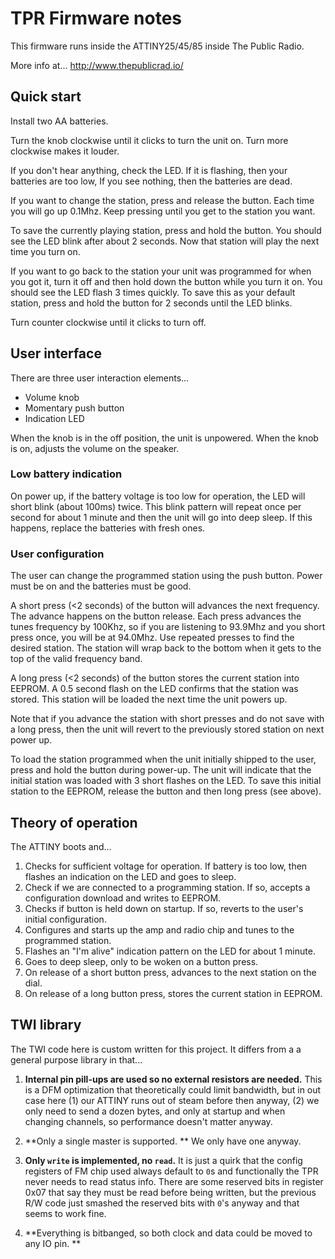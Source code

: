 # TPR Firmware notes

This firmware runs inside the ATTINY25/45/85 inside The Public Radio. 

More info at...
http://www.thepublicrad.io/

## Quick start

Install two AA batteries.    

Turn the knob clockwise until it clicks to turn the unit on. Turn more clockwise makes it louder. 

If you don't hear anything, check the LED. If it is flashing, then your batteries are too low, If you see nothing, then the batteries are dead.

If you want to change the station, press and release the button. Each time you will go up 0.1Mhz. Keep pressing until you get to the station you want.

To save the currently playing station, press and hold the button. You should see the LED blink after about 2 seconds. Now that station will play the next time you turn on.

If you want to go back to the station your unit was programmed for when you got it, turn it off and then hold down the button while you turn it on. You should see the LED flash 3 times quickly. To save this as your default station, press and hold the button for 2 seconds until the LED blinks.  

Turn counter clockwise until it clicks to turn off. 

## User interface

There are three user interaction elements...

* Volume knob
* Momentary push button
* Indication LED

When the knob is in the off position, the unit is unpowered. When the knob is on, adjusts the volume on the speaker.

### Low battery indication

On power up, if the battery voltage is too low for operation, the LED will short blink (about 100ms) twice. This blink pattern will repeat once per second for about 1 minute and then the unit will go into deep sleep. If this happens, replace the batteries with fresh ones. 

### User configuration

The user can change the programmed station using the push button. Power must be on and the batteries must be good. 

A short press (<2 seconds) of the button will advances the next frequency. The advance happens on the button release.  Each press advances the tunes frequency by 100Khz, so if you are listening to 93.9Mhz and you short press once, you will be at 94.0Mhz. Use repeated presses to find the desired station. The station will wrap back to the bottom when it gets to the top of the valid frequency band.  

A long press (<2 seconds) of the button stores the current station into EEPROM. A 0.5 second flash on the LED confirms that the station was stored. This station will be loaded the next time the unit powers up. 

Note that if you advance the station with short presses and do not save with a long press, then the unit will revert to the previously stored station on next power up.

To load the station programmed when the unit initially shipped to the user, press and hold the button during power-up. The unit will indicate that the initial station was loaded with 3 short flashes on the LED. To save this initial station to the EEPROM, release the button and then long press (see above). 

## Theory of operation

The ATTINY boots and...

1. Checks for sufficient voltage for operation. If battery is too low, then flashes an indication on the LED and goes to sleep.
2. Check if we are connected to a programming station. If so, accepts a configuration download and writes to EEPROM.
3. Checks if button is held down on startup. If so, reverts to the user's initial configuration.
4. Configures and starts up the amp and radio chip and tunes to the programmed station.
5. Flashes an "I'm alive" indication pattern on the LED for about 1 minute.
6. Goes to deep sleep, only to be woken on a button press.
7. On release of a short button press, advances to the next station on the dial. 
8. On release of a long button press, stores the current station in EEPROM.




## TWI library
The TWI code here is custom written for this project. It differs from a a general purpose library in that...

1. **Internal pin pill-ups are used so no external resistors are needed.** This is a DFM optimization that theoretically could limit bandwidth, but in out case here (1) our ATTINY runs out of steam before then anyway, (2) we only need to send a dozen bytes, and only at startup and when changing channels, so performance doesn't matter anyway. 

1. **Only a single master is supported. ** We only have one anyway. 

1. **Only `write` is implemented, no `read`.** It is just a quirk that the config registers of FM chip used always default to `0`s and functionally the TPR never needs to read status info. There are some reserved bits in register 0x07 that say they must be read before being written, but the previous R/W code just smashed the reserved bits with `0`'s anyway and that seems to work fine. 

1. **Everything is bitbanged, so both clock and data could be moved to any IO pin. **